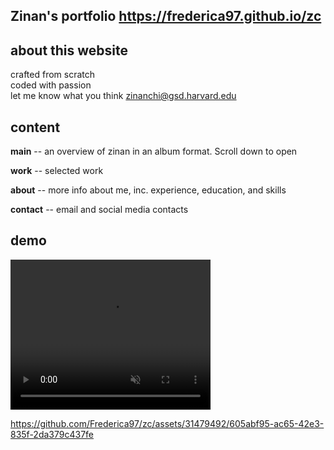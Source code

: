 ## Zinan's portfolio https://frederica97.github.io/zc

## about this website
crafted from scratch <br />
coded with passion <br />
let me know what you think zinanchi@gsd.harvard.edu <br />

## content
**main** -- an overview of zinan in an album format. Scroll down to open


**work**  -- selected work

**about** -- more info about me, inc. experience, education, and skills

**contact** -- email and social media contacts

## demo
<video width="320" height="240" auto muted>
  <source src="file/demo.mp4" type="video/mp4">
</video>

https://github.com/Frederica97/zc/assets/31479492/605abf95-ac65-42e3-835f-2da379c437fe



